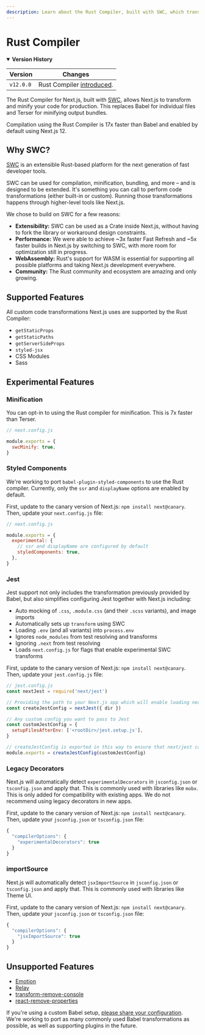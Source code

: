 ```yaml
---
description: Learn about the Rust Compiler, built with SWC, which transforms and minifies your Next.js application.
---
```


# Rust Compiler

<details open>
  <summary><b>Version History</b></summary>

| Version   | Changes                                                      |
| --------- | ------------------------------------------------------------ |
| `v12.0.0` | Rust Compiler [introduced](https://nextjs.org/blog/next-12). |

</details>

The Rust Compiler for Next.js, built with [SWC](http://swc.rs/), allows Next.js to transform and minify your code for production. This replaces Babel for individual files and Terser for minifying output bundles.

Compilation using the Rust Compiler is 17x faster than Babel and enabled by default using Next.js 12.

## Why SWC?

[SWC](http://swc.rs/) is an extensible Rust-based platform for the next generation of fast developer tools.

SWC can be used for compilation, minification, bundling, and more – and is designed to be extended. It's something you can call to perform code transformations (either built-in or custom). Running those transformations happens through higher-level tools like Next.js.

We chose to build on SWC for a few reasons:

- **Extensibility:** SWC can be used as a Crate inside Next.js, without having to fork the library or workaround design constraints.
- **Performance:** We were able to achieve ~3x faster Fast Refresh and ~5x faster builds in Next.js by switching to SWC, with more room for optimization still in progress.
- **WebAssembly:** Rust's support for WASM is essential for supporting all possible platforms and taking Next.js development everywhere.
- **Community:** The Rust community and ecosystem are amazing and only growing.

## Supported Features

All custom code transformations Next.js uses are supported by the Rust Compiler:

- `getStaticProps`
- `getStaticPaths`
- `getServerSideProps`
- `styled-jsx`
- CSS Modules
- Sass

## Experimental Features

### Minification

You can opt-in to using the Rust compiler for minification. This is 7x faster than Terser.

```js
// next.config.js

module.exports = {
  swcMinify: true,
}
```

### Styled Components

We're working to port `babel-plugin-styled-components` to use the Rust compiler. Currently, only the `ssr` and `displayName` options are enabled by default.

First, update to the canary version of Next.js: `npm install next@canary`. Then, update your `next.config.js` file:

```js
// next.config.js

module.exports = {
  experimental: {
    // ssr and displayName are configured by default
    styledComponents: true,
  },
}
```

### Jest

Jest support not only includes the transformation previously provided by Babel, but also simplifies configuring Jest together with Next.js including:

- Auto mocking of `.css`, `.module.css` (and their `.scss` variants), and image imports
- Automatically sets up `transform` using SWC
- Loading `.env` (and all variants) into `process.env`
- Ignores `node_modules` from test resolving and transforms
- Ignoring `.next` from test resolving
- Loads `next.config.js` for flags that enable experimental SWC transforms

First, update to the canary version of Next.js: `npm install next@canary`. Then, update your `jest.config.js` file:

```js
// jest.config.js
const nextJest = require('next/jest')

// Providing the path to your Next.js app which will enable loading next.config.js and .env files
const createJestConfig = nextJest({ dir })

// Any custom config you want to pass to Jest
const customJestConfig = {
  setupFilesAfterEnv: ['<rootDir>/jest.setup.js'],
}

// createJestConfig is exported in this way to ensure that next/jest can load the Next.js configuration, which is async
module.exports = createJestConfig(customJestConfig)
```

### Legacy Decorators

Next.js will automatically detect `experimentalDecorators` in `jsconfig.json` or `tsconfig.json` and apply that. This is commonly used with libraries like `mobx`. This is only added for compatibility with existing apps. We do not recommend using legacy decorators in new apps.

First, update to the canary version of Next.js: `npm install next@canary`. Then, update your `jsconfig.json` or `tsconfig.json` file:

```js
{
  "compilerOptions": {
    "experimentalDecorators": true
  }
}
```

### importSource

Next.js will automatically detect `jsxImportSource` in `jsconfig.json` or `tsconfig.json` and apply that. This is commonly used with libraries like Theme UI.

First, update to the canary version of Next.js: `npm install next@canary`. Then, update your `jsconfig.json` or `tsconfig.json` file:

```js
{
  "compilerOptions": {
    "jsxImportSource": true
  }
}
```

## Unsupported Features

- [Emotion](https://github.com/vercel/next.js/issues/30804)
- [Relay](https://github.com/vercel/next.js/issues/30805)
- [transform-remove-console](https://github.com/vercel/next.js/issues/31332)
- [react-remove-properties](https://github.com/vercel/next.js/issues/31333)

If you're using a custom Babel setup, [please share your configuration](https://github.com/vercel/next.js/discussions/30174). We're working to port as many commonly used Babel transformations as possible, as well as supporting plugins in the future.
